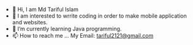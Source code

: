 - 👋 Hi, I am Md Tariful Islam
- 👀 I am interested to wrrite coding in order to make mobile application and websites.
- 🌱 I’m currently learning Java programming.
- 📫 How to reach me ...
My Email: tariful2121@gmail.com

<!---
tariful55/tariful55 is a ✨ special ✨ repository because its `README.md` (this file) appears on your GitHub profile.
You can click the Preview link to take a look at your changes.
--->
